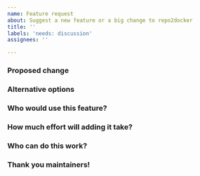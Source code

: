 ```yaml
---
name: Feature request
about: Suggest a new feature or a big change to repo2docker
title: ''
labels: 'needs: discussion'
assignees: ''

---
```

<!-- Thank you for contributing. These HTML commments will not render in the issue, but you can delete them once you've read them if you prefer! -->

### Proposed change
<!-- Use this section to describe the feature you'd like to be added. -->


### Alternative options
<!-- Use this section to describe alternative options and why you've decided on the proposed feature above. -->


### Who would use this feature?
<!-- Describe the audience for this feature. This information will affect how work is assigned across the maintenance and contributing team. -->


### How much effort will adding it take?
<!-- Try to estimate how much work adding this feature will require. This information will affect how work is assigned across the maintenance and contributing team. -->


### Who can do this work?
<!-- What skills are needed? Who can be recruited to add this feature? This information will affect how work is assigned across the maintenance and contributing team. -->


### Thank you maintainers!
<!-- The people who maintain this project do so as volunteers in their "spare time". We can't control their schedule or priorities. Use this space to leave them a personal message to say thank you for their work, and offer any assistance that you can think of. -->

